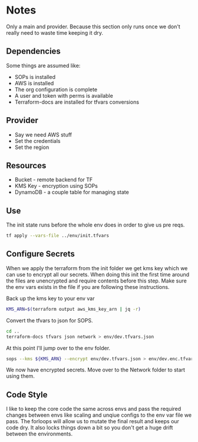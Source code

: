 # Notes
Only a main and provider. Because this section only runs once we don't really need to waste time keeping it dry.

## Dependencies
Some things are assumed like:
* SOPs is installed
* AWS is installed
* The org configuration is complete
* A user and token with perms is available
* Terraform-docs are installed for tfvars conversions

## Provider
* Say we need AWS stuff
* Set the credentials
* Set the region

## Resources
* Bucket - remote backend for TF
* KMS Key - encryption using SOPs
* DynamoDB - a couple table for managing state

## Use 
The init state runs before the whole env does in order to give us pre reqs. 

```sh
tf apply --vars-file ../env/init.tfvars
```

## Configure Secrets
When we apply the terraform from the init folder we get kms key which we can use to encrypt all our secrets. When doing this init the first time around the files are unencrypted and require contents before this step. Make sure the env vars exists in the file if you are following these instructions.

Back up the kms key to your env var
```sh
KMS_ARN=$(terraform output aws_kms_key_arn | jq -r)
```

Convert the tfvars to json for SOPS. 
```sh
cd ..
terraform-docs tfvars json network > env/dev.tfvars.json 
```

At this point I'll jump over to the env folder.
```sh
sops --kms ${KMS_ARN} --encrypt env/dev.tfvars.json > env/dev.enc.tfvars.json 
```

We now have encrypted secrets. Move over to the Network folder to start using them.

## Code Style
I like to keep the core code the same across envs and pass the required changes between envs like scaling and unqiue configs to the env var file we pass. The forloops will allow us to mutate the final result and keeps our code dry. It also locks things down a bit so you don't get a huge drift between the environments.